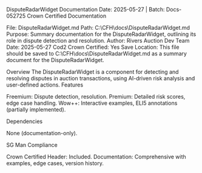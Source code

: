 DisputeRadarWidget Documentation
Date: 2025-05-27 | Batch: Docs-052725
Crown Certified Documentation

File: DisputeRadarWidget.md
Path: C:\CFH\docs\DisputeRadarWidget.md
Purpose: Summary documentation for the DisputeRadarWidget, outlining its role in dispute detection and resolution.
Author: Rivers Auction Dev Team
Date: 2025-05-27
Cod2 Crown Certified: Yes
Save Location: This file should be saved to C:\CFH\docs\DisputeRadarWidget.md as a summary document for the DisputeRadarWidget.

Overview
The DisputeRadarWidget is a component for detecting and resolving disputes in auction transactions, using AI-driven risk analysis and user-defined actions.
Features

Freemium: Dispute detection, resolution.
Premium: Detailed risk scores, edge case handling.
Wow++: Interactive examples, ELI5 annotations (partially implemented).

Dependencies

None (documentation-only).

SG Man Compliance

Crown Certified Header: Included.
Documentation: Comprehensive with examples, edge cases, version history.

